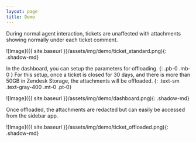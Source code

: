 ```yaml
---
layout: page
title: Demo
---
```


During normal agent interaction, tickets are unaffected with attachments showing normally under each ticket comment.

![Image]({{ site.baseurl }}/assets/img/demo/ticket_standard.png){: .shadow-md}

In the dashboard, you can setup the parameters for offloading. 
{: .pb-0 .mb-0 }
For this setup, once a ticket is closed for 30 days, and there is more than 50GB in Zendesk Storage, the attachments will be offloaded.
{: .text-sm .text-gray-400 .mt-0 .pt-0}

![Image]({{ site.baseurl }}/assets/img/demo/dashboard.png){: .shadow-md}

Once offloaded, the attachments are redacted but can easily be accessed from the sidebar app.

![Image]({{ site.baseurl }}/assets/img/demo/ticket_offloaded.png){: .shadow-md}